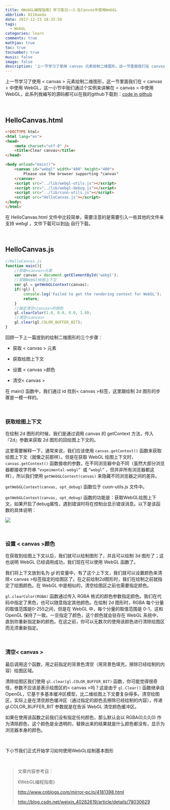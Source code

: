 ```yaml
---
title: 《WebGL编程指南》学习笔记——3.在Canvas中使用WebGL
abbrlink: 8116aeda
date: 2017-12-23 18:33:59
tags:
  - WebGL
categories: learn
comments: true
mathjax: true
toc: true
tocnumber: true
music: false
image: false
description: '上一节学习了使用 canvas 元素绘制二维图形，这一节里面我们在 canvas 中使用 WebGL，这一小节中我们通过个实例来讲解在 canvas 中使用WebGL。'
---
```


上一节学习了使用 < canvas > 元素绘制二维图形，这一节里面我们在 < canvas > 中使用 WebGL，这一小节中我们通过个实例来讲解在 < canvas > 中使用WebGL，此系列我编写的源码都可以在我的github下载到：[code in github](https://github.com/hushhw/WebGL-Programming-Guide/tree/master/01HelloCanvas) 

​           

## HelloCanvas.html

```html
<!DOCTYPE html>
<html lang="en">
<head>
	<meta charset="utf-8" />
	<title>Clear canvas</title>
</head>

<body onload="main()">
	<canvas id="webgl" width="400" height="400">
		Please use the browser supporting "canvas"
	</canvas>
	<script src="../lib/webgl-utils.js"></script>
	<script src="../lib/webgl-debug.js"></script>
	<script src="../lib/cuon-utils.js"></script>
	<script src="HelloCanvas.js"></script>
</body>
</html>

```

在 HelloCanvas.html 文件中比较简单，需要注意的是需要引入一些其他的文件来支持 webgl ，文件下载可以到[lib](https://github.com/hushhw/WebGL-Programming-Guide/tree/master/lib) 自行下载。

​          

## HelloCanvas.js

```javascript
//HelloCanvas.js
function main(){
	//获取<canvas>元素
	var canvas = document.getElementById('webgl');
	//获取WebGl绘图上下文
	var gl = getWebGLContext(canvas);
	if(!gl) {
		console.log('Failed to get the rendering context for WebGL');
		return;
	}
	//指定清空<canvas>的颜色
	gl.clearColor(1.0, 0.0, 0.0, 1.0);
	//清空<canvas>
	gl.clear(gl.COLOR_BUFFER_BIT);
}

```

回顾一下上一篇提到的绘制二维图形的三个步骤：

 - 获取 < canvas > 元素 

 - 获取绘图上下文 

 - 设置 < canvas >颜色

 - 清空< canvas >



在 main() 函数中，我们通过 id 找到< canvas >标签，这里跟绘制 2d 图形的步骤是一模一样的。

​          

### 获取绘图上下文

在绘制 2d 图形的时候，我们是通过调用 canvas 的 getContext 方法，传入『2d』参数来获取 2d 图形的回绘图上下文的。

这里需要解释一下，通常来说，我们应该使用 `canvas.getContext()` 函数来获取绘图上下文（就像之前那样）。但是在获取 WebGL 绘图上下文时，`canvas.getContext()` 函数接收的参数，在不同浏览器中会不同（虽然大部分浏览器都接收字符串 `“expeimental-webgl” `或 `“webgl”` ，但并非所有浏览器都这样），所以我们使用 `getWebGLContext(canvas)` 来隐藏不同浏览器之间的差异。

`getWebGLContext(canvas, opt_debug)` 函数位于 cuon-utils.js 文件中。

`getWebGLContext(canvas, opt_debug)` 函数的功能是：获取WebGL绘图上下文，如果开启了debug属性，遇到错误时将在控制台显示错误消息。以下是该函数的具体说明：

![](https://qn.hushhw.cn/images/232358247656436.png)

​          



### 设置 < canvas >颜色

在获取到绘图上下文以后，我们就可以绘制图形了，并且可以绘制 3d 图形了；这也说明 WebGL 已经调用成功，我们现在可以使用 WebGL 函数了。

我们将上下文放到名为 gl 的变量中，有了这个上下文，我们就可以设置颜色来清除< canvas >标签指定的绘图区了。在之前绘制2d图形时，我们在绘制之前就指定了绘图颜色。在 WebGL 中是相似的，清空绘图区之前也需要指定颜色。

`gl.clearColor(RGBA)` 函数通过传入 RGBA 格式的颜色参数指定颜色。我们在代码中指定了黑色，也可以随意指定其他颜色。在绘制 2d 图形时，RGBA 每个分量的取值范围是0-255之间，但是在 WebGL 中，每个分量的取值范围是 0-1，这和 OpenGL 保持了一致。一旦指定了颜色，这个颜色就会驻存在 WebGL 系统中，直到你重新指定新的颜色。在这之前，你可以无数次的使用该颜色进行清除绘图区而无须重新指定。

​         

### 清空< canvas >

最后调用这个函数，用之前指定的背景色清空（用背景色填充，擦除已经绘制的内容）绘图区域。

清除绘图区我们使用 `gl.clear(gl.COLOR_BUFFER_BIT)` 函数，你可能觉得很奇怪，参数不应该是表示绘图区的< canvas >吗？这是由于 `gl.Clear()` 函数继承自 OpenGL，它基于多基本缓冲区模型，比二维绘图上下文要复杂得多。清空绘图区，实际上是在清空颜色缓冲区（通过指定的颜色去擦除已经绘制的内容），传递 gl.COLOR_BUFFER_BIT 参数就是在告诉 WebGL 清空颜色缓冲区。

如果在使用该函数之前我们没有指定任何颜色，那么默认会以 RGBA(0,0,0,0) 作为清除颜色，这个颜色是全透明的，替换出来的结果就是什么颜色都没有，显示为浏览器本身的颜色。

​         

下小节我们正式开始学习如何使用WebGL绘制基本图形

​        



> 文章内容参考自：
>
> 《WebGL编程指南》
>
> http://www.cnblogs.com/mirror-pc/p/4181398.html
>
> http://blog.csdn.net/weixin_40282619/article/details/78030629
